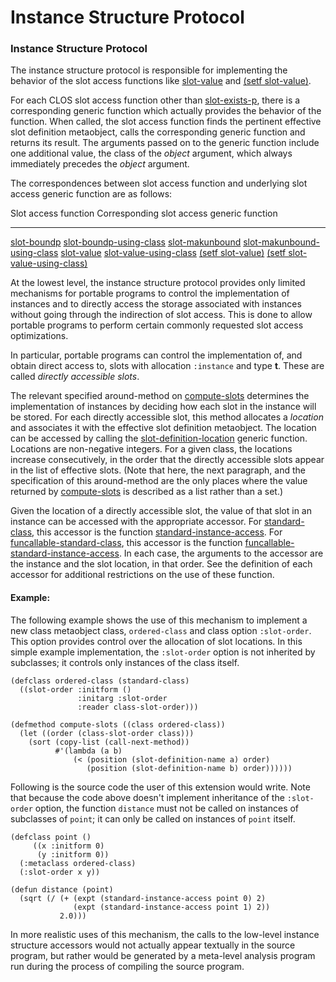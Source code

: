 Instance Structure Protocol
===========================

### Instance Structure Protocol

The instance structure protocol is responsible for implementing the behavior of the slot access functions like [slot-value](http://www.lispworks.com/documentation/HyperSpec/Body/f_slt_va.htm#slot-value) and [(setf slot-value)](http://www.lispworks.com/documentation/HyperSpec/Body/f_slt_va.htm#slot-value).

For each CLOS slot access function other than [slot-exists-p](http://www.lispworks.com/documentation/HyperSpec/Body/f_slt_ex.htm#slot-exists-p), there is a corresponding generic function which actually provides the behavior of the function. When called, the slot access function finds the pertinent effective slot definition metaobject, calls the corresponding generic function and returns its result. The arguments passed on to the generic function include one additional value, the class of the *object* argument, which always immediately precedes the *object* argument.

The correspondences between slot access function and underlying slot access generic function are as follows:

  Slot access function                                                                                    Corresponding slot access generic function
  ------------------------------------------------------------------------------------------------------- -----------------------------------------------------------------
  [slot-boundp](http://www.lispworks.com/documentation/HyperSpec/Body/f_slt_bo.htm#slot-boundp)           [slot-boundp-using-class](/meta-object-protocol/slot-boundp-using-class)
  [slot-makunbound](http://www.lispworks.com/documentation/HyperSpec/Body/f_slt_ma.htm#slot-makunbound)   [slot-makunbound-using-class](/meta-object-protocol/slot-makunbound-using-class)
  [slot-value](http://www.lispworks.com/documentation/HyperSpec/Body/f_slt_va.htm#slot-value)             [slot-value-using-class](/meta-object-protocol/slot-value-using-class)
  [(setf slot-value)](http://www.lispworks.com/documentation/HyperSpec/Body/f_slt_va.htm#slot-value)      [(setf slot-value-using-class)](/meta-object-protocol/setf-slot-value-using-class)

At the lowest level, the instance structure protocol provides only limited mechanisms for portable programs to control the implementation of instances and to directly access the storage associated with instances without going through the indirection of slot access. This is done to allow portable programs to perform certain commonly requested slot access optimizations.

In particular, portable programs can control the implementation of, and obtain direct access to, slots with allocation `:instance` and type **t**. These are called *directly accessible slots*.

The relevant specified around-method on [compute-slots](/meta-object-protocol/compute-slots) determines the implementation of instances by deciding how each slot in the instance will be stored. For each directly accessible slot, this method allocates a *location* and associates it with the effective slot definition metaobject. The location can be accessed by calling the [slot-definition-location](/meta-object-protocol/slot-definition-location) generic function. Locations are non-negative integers. For a given class, the locations increase consecutively, in the order that the directly accessible slots appear in the list of effective slots. (Note that here, the next paragraph, and the specification of this around-method are the only places where the value returned by [compute-slots](/meta-object-protocol/compute-slots) is described as a list rather than a set.)

Given the location of a directly accessible slot, the value of that slot in an instance can be accessed with the appropriate accessor. For [standard-class](/meta-object-protocol/class-standard-class), this accessor is the function [standard-instance-access](/meta-object-protocol/standard-instance-access). For [funcallable-standard-class](/meta-object-protocol/class-funcallable-standard-class), this accessor is the function [funcallable-standard-instance-access](/meta-object-protocol/funcallable-standard-instance-access). In each case, the arguments to the accessor are the instance and the slot location, in that order. See the definition of each accessor for additional restrictions on the use of these function.
<!-- /meta-object-protocol/standard-class -->
<!-- /meta-object-protocol/funcallable-standard-class -->

#### Example:

The following example shows the use of this mechanism to implement a new class metaobject class, `ordered-class` and class option `:slot-order`. This option provides control over the allocation of slot locations. In this simple example implementation, the `:slot-order` option is not inherited by subclasses; it controls only instances of the class itself.

    (defclass ordered-class (standard-class)
      ((slot-order :initform ()
                   :initarg :slot-order
                   :reader class-slot-order)))

    (defmethod compute-slots ((class ordered-class))
      (let ((order (class-slot-order class)))
        (sort (copy-list (call-next-method))
              #'(lambda (a b)
                  (< (position (slot-definition-name a) order)
                     (position (slot-definition-name b) order))))))

Following is the source code the user of this extension would write. Note that because the code above doesn't implement inheritance of the `:slot-order` option, the function `distance` must not be called on instances of subclasses of `point`; it can only be called on instances of `point` itself.

    (defclass point ()
         ((x :initform 0)
          (y :initform 0))
      (:metaclass ordered-class)
      (:slot-order x y))

    (defun distance (point)
      (sqrt (/ (+ (expt (standard-instance-access point 0) 2)
                  (expt (standard-instance-access point 1) 2))
               2.0)))

In more realistic uses of this mechanism, the calls to the low-level instance structure accessors would not actually appear textually in the source program, but rather would be generated by a meta-level analysis program run during the process of compiling the source program.
